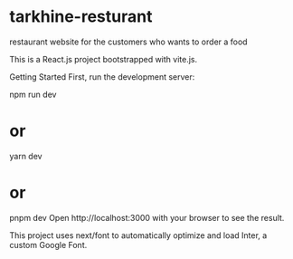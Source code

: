 # tarkhine-resturant
restaurant website for the customers who wants to order a food

This is a React.js project bootstrapped with vite.js.

Getting Started
First, run the development server:

npm run dev
# or
yarn dev
# or
pnpm dev
Open http://localhost:3000 with your browser to see the result.


This project uses next/font to automatically optimize and load Inter, a custom Google Font.
